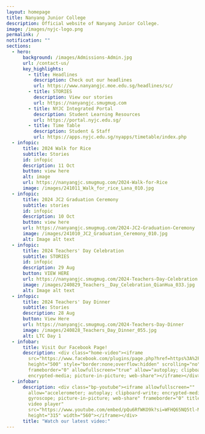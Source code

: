 ```yaml
---
layout: homepage
title: Nanyang Junior College
description: Official website of Nanyang Junior College.
image: /images/nyjc-logo.png
permalink: /
notification: ""
sections:
  - hero:
      background: /images/Admissions-Admin.jpg
      url: /contact-us/
      key_highlights:
        - title: Headlines
          description: Check out our headlines
          url: https://www.nanyangjc.moe.edu.sg/headlines/sc/
        - title: STORIES
          description: View our stories
          url: https://nanyangjc.smugmug.com
        - title: NYJC Integrated Portal
          description: Student Learning Resources
          url: https://portal.nyjc.edu.sg/
        - title: Time Table
          description: Student & Staff
          url: https://apps.nyjc.edu.sg/nyapps/timetable/index.php
  - infopic:
      title: 2024 Walk for Rice
      subtitle: Stories
      id: infopic
      description: 11 Oct
      button: view here
      alt: image
      url: https://nanyangjc.smugmug.com/2024-Walk-for-Rice
      image: /images/241011_Walk_for_rice_Lana_010.jpg
  - infopic:
      title: 2024 JC2 Graduation Ceremony
      subtitle: stories
      id: infopic
      description: 10 Oct
      button: view here
      url: https://nanyangjc.smugmug.com/2024-JC2-Graduation-Ceremony
      image: /images/241010_JC2_Graduation_Ceremony_010.jpg
      alt: Image alt text
  - infopic:
      title: 2024 Teachers' Day Celebration
      subtitle: STORIES
      id: infopic
      description: 29 Aug
      button: VIEW HERE
      url: https://nanyangjc.smugmug.com/2024-Teachers-Day-Celebration
      image: /images/240829_Teachers__Day_Celebration_QianHua_033.jpg
      alt: Image alt text
  - infopic:
      title: 2024 Teachers' Day Dinner
      subtitle: Stories
      description: 28 Aug
      button: View Here
      url: https://nanyangjc.smugmug.com/2024-Teachers-Day-Dinner
      image: /images/240828_Teachers_Day_Dinner_055.jpg
      alt: LTC Day 1
  - infobar:
      title: Visit Our Facebook Page!
      description: <div class="home-video"><iframe
        src="https://www.facebook.com/plugins/page.php?href=https%3A%2F%2Fwww.facebook.com%2FNanyangjc%2F&tabs=timeline&width=340&height=500&small_header=false&adapt_container_width=true&hide_cover=false&show_facepile=true&appId"
        height="500" style="border:none;overflow:hidden" scrolling="no"
        frameborder="0" allowfullscreen="true" allow="autoplay; clipboard-write;
        encrypted-media; picture-in-picture; web-share"></iframe></div>
  - infobar:
      description: <div class="bp-youtube"><iframe allowfullscreen=""
        allow="accelerometer; autoplay; clipboard-write; encrypted-media;
        gyroscope; picture-in-picture; web-share" frameborder="0" title="YouTube
        video player"
        src="https://www.youtube.com/embed/pQu6RfWKO9k?si=WFHQ65NQ5tl-M84f"
        height="315" width="560"></iframe></div>
      title: "Watch our latest video:"
---
```

